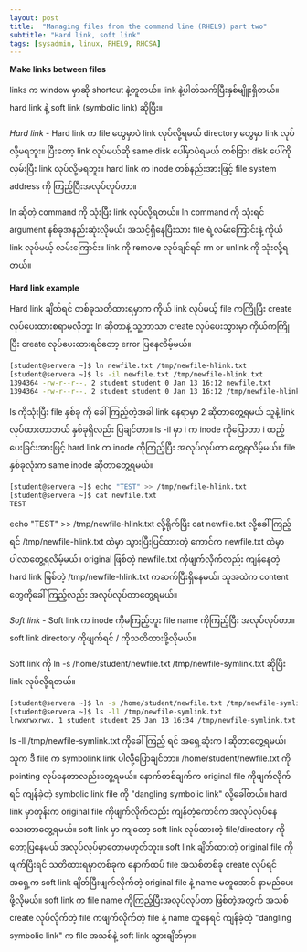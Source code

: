 ```yaml
---
layout: post
title:  "Managing files from the command line (RHEL9) part two"
subtitle: "Hard link, soft link"
tags: [sysadmin, linux, RHEL9, RHCSA]
---
```


**Make links between files**

links က window မှာဆို shortcut နဲ့တူတယ်။ link နဲ့ပါတ်သက်ပြီးနှစ်မျိူးရှိတယ်။ hard link နဲ့ soft link (symbolic link) ဆိုပြီး။

*Hard link* - Hard link က file တွေမှာပဲ link လုပ်လို့ရမယ် directory တွေမှာ link လုပ်လို့မရဘူး။ ပြီးတော့ link လုပ်မယ်ဆို same disk ပေါ်မှာပဲရမယ် တစ်ခြား disk ပေါ်ကို လှမ်းပြီး link လုပ်လို့မရဘူး။ hard link က inode တစ်နည်းအားဖြင့် file system address ကို ကြည့်ပြီးအလုပ်လုပ်တာ။

ln ဆိုတဲ့ command ကို သုံးပြီး link လုပ်လို့ရတယ်။ ln command ကို သုံးရင် argument နစ်ခုအနည်းဆုံးလိုမယ်၊ အသင့်ရှိနေပြီးသား file ရဲ့လမ်းကြောင်းနဲ့ ကိုယ် link လုပ်မယ့် လမ်းကြောင်း။ link ကို remove လုပ်ချင်ရင် rm or unlink ကို သုံးလို့ရတယ်။ 

**Hard link example**

Hard link ချိတ်ရင် တစ်ခုသတိထားရမှာက ကိုယ် link လုပ်မယ့် file ကကြိုပြီး create လုပ်ပေးထားစရာမလိုဘူး ln ဆိုတာနဲ့ သူ့ဘာသာ create လုပ်ပေးသွားမှာ ကိုယ်ကကြိုပြီး create လုပ်ပေးထားရင်တော့ error ပြနေလိမ့်မယ်။

```bash
[student@servera ~]$ ln newfile.txt /tmp/newfile-hlink.txt
[student@servera ~]$ ls -il newfile.txt /tmp/newfile-hlink.txt 
1394364 -rw-r--r--. 2 student student 0 Jan 13 16:12 newfile.txt
1394364 -rw-r--r--. 2 student student 0 Jan 13 16:12 /tmp/newfile-hlink.txt
```

ls ကိုသုံးပြီး file နှစ်ခု ကို ခေါ်ကြည့်တဲ့အခါ link နေရာမှာ 2 ဆိုတာတွေ့ရမယ် သူနဲ့ link လုပ်ထားတာဘယ် နှစ်ခုရှိလည်း ပြချင်တာ။ ls -il မှာ i က inode ကိုပြောတာ i ထည့်ပေးခြင်းအားဖြင့် hard link က inode ကိုကြည့်ပြီး အလုပ်လုပ်တာ တွေ့ရလိမ့်မယ်။ file နှစ်ခုလုံးက same inode ဆိုတာတွေ့ရမယ်။

```bash
[student@servera ~]$ echo "TEST" >> /tmp/newfile-hlink.txt 
[student@servera ~]$ cat newfile.txt 
TEST
```
echo "TEST" >> /tmp/newfile-hlink.txt လို့ရိုက်ပြီး cat newfile.txt လို့ခေါ်ကြည့်ရင် /tmp/newfile-hlink.txt ထဲမှာ သွားပြီးပြင်ထားတဲ့ ကောင်က newfile.txt ထဲမှာပါလာတွေ့ရလိမ့်မယ်။
original ဖြစ်တဲ့ newfile.txt ကိုဖျက်လိုက်လည်း ကျန်နေတဲ့ hard link ဖြစ်တဲ့ /tmp/newfile-hlink.txt ကဆက်ပြီးရှိနေမယ်၊ သူအထဲက content တွေကိုခေါ်ကြည့်လည်း အလုပ်လုပ်တာတွေ့ရမယ်။

*Soft link* - Soft link က inode ကိုမကြည့်ဘူး file name ကိုကြည့်ပြီး အလုပ်လုပ်တာ။ soft link directory ကိုဖျက်ရင် / ကိုသတိထားဖို့လိုမယ်။
 
 Soft link ကို ln -s /home/student/newfile.txt /tmp/newfile-symlink.txt ဆိုပြီး link လုပ်လို့ရတယ်။
 
 ```bash
 [student@servera ~]$ ln -s /home/student/newfile.txt /tmp/newfile-symlink.txt
 [student@servera ~]$ ls -ll /tmp/newfile-symlink.txt 
lrwxrwxrwx. 1 student student 25 Jan 13 16:34 /tmp/newfile-symlink.txt -> /home/student/newfile.txt
 ```
 
ls -ll /tmp/newfile-symlink.txt ကိုခေါ်ကြည့် ရင် အရှေ့ဆုံးက l ဆိုတာတွေ့ရမယ်၊ သူက ဒီ file က symbolink link ပါလို့ပြောချင်တာ။ /home/student/newfile.txt ကို pointing လုပ်နေတာလည်းတွေ့ရမယ်။ နောက်တစ်ချက်က original file ကိုဖျက်လိုက်ရင် ကျန်ခဲ့တဲ့ symbolic link file ကို "dangling symbolic link" လို့ခေါ်တယ်။ hard link မှာတုန်းက original file ကိုဖျက်လိုက်လည်း ကျန်တဲ့ကောင်က  အလုပ်လုပ်နေသေးတာတွေ့ရမယ်။ soft link မှာ ကျတော့ soft link လုပ်ထားတဲ့ file/directory ကိုတော့ပြနေမယ် အလုပ်လုပ်မှာတော့မဟုတ်ဘူး။ soft link ချိတ်ထားတဲ့ original file ကို ဖျက်ပြီးရင် သတိထားရမှာတစ်ခုက နောက်ထပ် file အသစ်တစ်ခု create လုပ်ရင် အရှေ့က soft link ချိတ်ပြီးဖျက်လိုက်တဲ့ original file နဲ့ name မတူအောင် နာမည်ပေးဖို့လိုမယ်။ soft link က file name ကိုကြည့်ပြီးအလုပ်လုပ်တာ ဖြစ်တဲ့အတွက် အသစ် create လုပ်လိုက်တဲ့ file ကဖျက်လိုက်တဲ့ file နဲ့ name တူနေရင် ကျန်ခဲ့တဲ့ "dangling symbolic link" က file အသစ်နဲ့ soft link သွားချိတ်မှာ။


 





